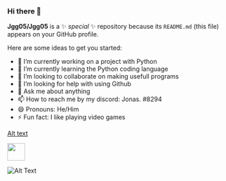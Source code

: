 ### Hi there 👋


**Jgg05/Jgg05** is a ✨ _special_ ✨ repository because its `README.md` (this file) appears on your GitHub profile.

Here are some ideas to get you started:

- 🔭 I’m currently working on a project with Python
- 🌱 I’m currently learning the Python coding language
- 👯 I’m looking to collaborate on making usefull programs
- 🤔 I’m looking for help with using Github
- 💬 Ask me about anything
- 📫 How to reach me by my discord: Jonas. #8294
- 😄 Pronouns: He/Him
- ⚡ Fun fact: I like playing video games

[Alt text](https://media.tenor.com/BnVhw9rLp3cAAAAd/wildcard-fortnite.gif)

<img src="https://media.giphy.com/media/vFKqnCdLPNOKc/giphy.gif" width="40" height="40" />

![Alt Text](https://media.giphy.com/media/LmC8GSARPDatSC6J8X/giphy.gif)
